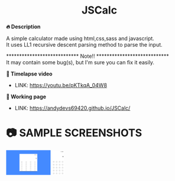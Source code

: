 <div align="center">
  <h1>JSCalc</h1>
</div>

**🔥 Description** <br>

A simple calculator made using html,css,sass and javascript. <br>
It uses LL1 recursive descent parsing method to parse the input.

**************************** Note!! ****************************
<br>
It may contain some bug(s), but I'm sure you can fix it easily.

**🎥 Timelapse video** <br>
- LINK: https://youtu.be/pKTkqA_04W8

**📗 Working page** <br>
- LINK: https://andydevs69420.github.io/JSCalc/


# 📷 SAMPLE SCREENSHOTS
<div align="left">
  <img style="max-width:120px;max-height: 90px;" src="screenshots/screenshot_1.png" alt="screenshot-1"/>
  <img style="max-width:120px;max-height: 67px;" src="screenshots/screenshot_2.png" alt="screenshot-2"/>
</div>